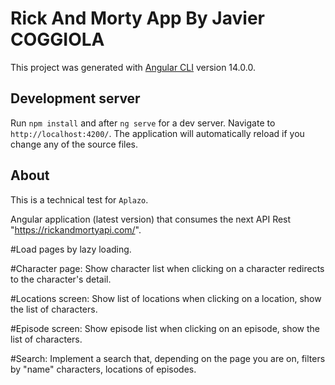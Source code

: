 # Rick And Morty App By Javier COGGIOLA

This project was generated with [Angular CLI](https://github.com/angular/angular-cli) version 14.0.0.

## Development server

Run `npm install` and after `ng serve` for a dev server. Navigate to `http://localhost:4200/`. The application will automatically reload if you change any of the source files.

## About

This is a technical test for `Aplazo`.

Angular application (latest version) that consumes the next API Rest
"https://rickandmortyapi.com/".

#Load pages by lazy loading.

#Character page:
Show character list
when clicking on a character redirects to the character's detail.

#Locations screen:
Show list of locations
when clicking on a location, show the list of characters.

#Episode screen:
Show episode list
when clicking on an episode, show the list of characters.

#Search:
Implement a search that, depending on the page you are on, filters by "name"
characters, locations of episodes.
